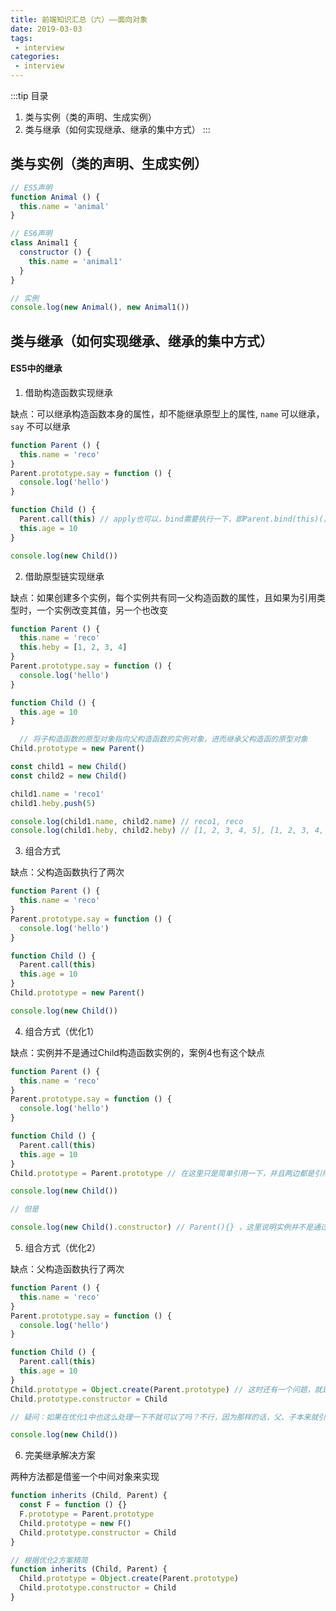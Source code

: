 ```yaml
---
title: 前端知识汇总（六）——面向对象
date: 2019-03-03
tags:
 - interview        
categories: 
 - interview
---
```


:::tip 目录
1. 类与实例（类的声明、生成实例）
2. 类与继承（如何实现继承、继承的集中方式）
:::

## 类与实例（类的声明、生成实例）

```javascript
// ES5声明
function Animal () {
  this.name = 'animal'
}

// ES6声明
class Animal1 {
  constructor () {
    this.name = 'animal1'
  }
}

// 实例
console.log(new Animal(), new Animal1())
```

## 类与继承（如何实现继承、继承的集中方式）

#### ES5中的继承

1. 借助构造函数实现继承

缺点：可以继承构造函数本身的属性，却不能继承原型上的属性, `name` 可以继承， `say` 不可以继承

```javascript
function Parent () {
  this.name = 'reco'
}
Parent.prototype.say = function () {
  console.log('hello')
}

function Child () {
  Parent.call(this) // apply也可以，bind需要执行一下，即Parent.bind(this)()
  this.age = 10
}

console.log(new Child())
```

2. 借助原型链实现继承

缺点：如果创建多个实例，每个实例共有同一父构造函数的属性，且如果为引用类型时，一个实例改变其值，另一个也改变

```javascript
function Parent () {
  this.name = 'reco'
  this.heby = [1, 2, 3, 4]
}
Parent.prototype.say = function () {
  console.log('hello')
}

function Child () {
  this.age = 10
}

  // 将子构造函数的原型对象指向父构造函数的实例对象，进而继承父构造函的原型对象
Child.prototype = new Parent()

const child1 = new Child()
const child2 = new Child()

child1.name = 'reco1'
child1.heby.push(5)

console.log(child1.name, child2.name) // reco1, reco
console.log(child1.heby, child2.heby) // [1, 2, 3, 4, 5], [1, 2, 3, 4, 5]
```

3. 组合方式

缺点：父构造函数执行了两次

```javascript
function Parent () {
  this.name = 'reco'
}
Parent.prototype.say = function () {
  console.log('hello')
}

function Child () {
  Parent.call(this)
  this.age = 10
}
Child.prototype = new Parent()

console.log(new Child())
```

4. 组合方式（优化1）

缺点：实例并不是通过Child构造函数实例的，案例4也有这个缺点

```javascript
function Parent () {
  this.name = 'reco'
}
Parent.prototype.say = function () {
  console.log('hello')
}

function Child () {
  Parent.call(this)
  this.age = 10
}
Child.prototype = Parent.prototype // 在这里只是简单引用一下，并且两边都是引用类型

console.log(new Child())

// 但是

console.log(new Child().constructor) // Parent(){} ，这里说明实例并不是通过Child构造函数实例的，所以并不完美
```

5. 组合方式（优化2）

缺点：父构造函数执行了两次

```javascript
function Parent () {
  this.name = 'reco'
}
Parent.prototype.say = function () {
  console.log('hello')
}

function Child () {
  Parent.call(this)
  this.age = 10
}
Child.prototype = Object.create(Parent.prototype) // 这时还有一个问题，就是Child还是没有自己的constructor
Child.prototype.constructor = Child 

// 疑问：如果在优化1中也这么处理一下不就可以了吗？不行，因为那样的话，父、子本来就引用同一原型，这样以来，父子的原型对象都指向子类，那么父类又没有自己的原型对象了。

console.log(new Child())
```

6. 完美继承解决方案

两种方法都是借鉴一个中间对象来实现

```javascript
function inherits (Child, Parent) {
  const F = function () {}
  F.prototype = Parent.prototype
  Child.prototype = new F()
  Child.prototype.constructor = Child
}

// 根据优化2方案精简
function inherits (Child, Parent) {
  Child.prototype = Object.create(Parent.prototype)
  Child.prototype.constructor = Child
}
```